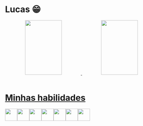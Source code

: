 # Lucas 😁


<div align="center">
  <a href="https://github.com/Atropina">
      <img height="180em" style="border-radius: 0" width="49%" src="https://github-readme-stats.vercel.app/api?username=Atropina&show_icons=true&theme=omni&include_all_commits=true&count_private=true"/>
  <img height="180em" width="49%" src="https://github-readme-stats.vercel.app/api/top-langs/?username=Atropina&layout=compact&langs_count=7&theme=omni"/>
</div><br>

  # Minhas habilidades
  <div style="display: flex; justify-content: flex-start">
  <img height="40px" src="https://cdn.jsdelivr.net/gh/devicons/devicon/icons/javascript/javascript-original.svg" />
  <img height="40px" src="https://cdn.jsdelivr.net/gh/devicons/devicon/icons/vuejs/vuejs-original.svg" />
  <img height="40px" src="https://cdn.jsdelivr.net/gh/devicons/devicon/icons/nodejs/nodejs-original.svg" />
  <img height="40px" src="https://cdn.jsdelivr.net/gh/devicons/devicon/icons/html5/html5-original.svg" />
  <img height="40px" src="https://cdn.jsdelivr.net/gh/devicons/devicon/icons/css3/css3-original.svg" />
  <img height="40px" src="https://cdn.jsdelivr.net/gh/devicons/devicon/icons/bootstrap/bootstrap-plain.svg" />
  <img height="40px" src="https://cdn.jsdelivr.net/gh/devicons/devicon/icons/bootstrap/bootstrap-original.svg" />
</div>
